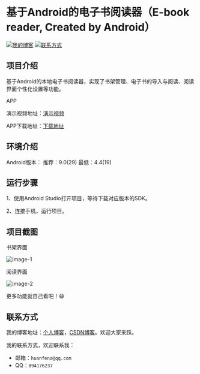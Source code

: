 # 基于Android的电子书阅读器（E-book reader, Created by Android）

[![我的博客](https://img.shields.io/badge/%E6%88%91%E7%9A%84%E5%8D%9A%E5%AE%A2-huanfenz.top-brightgreen)](http://huanfenz.top)	[![联系方式](https://img.shields.io/badge/%E8%81%94%E7%B3%BB%E6%96%B9%E5%BC%8F-%E7%82%B9%E5%87%BB%E6%9F%A5%E7%9C%8B-green)](https://github.com/huanfenz/huanfenzRead4p2#联系方式)

## 项目介绍

基于Android的本地电子书阅读器，实现了书架管理、电子书的导入与阅读、阅读界面个性化设置等功能。

APP

演示视频地址：[演示视频](https://huanfenz.top/web/showapp/)

APP下载地址：[下载地址](http://wangpeng-imgsubmit.oss-cn-hangzhou.aliyuncs.com/img/202203011125813.apk)

## 环境介绍

Android版本：
推荐：9.0(29)
最低：4.4(19)

## 运行步骤

1、使用Android Studio打开项目，等待下载对应版本的SDK。

2、连接手机，运行项目。

## 项目截图

书架界面

![image-1](http://wangpeng-imgsubmit.oss-cn-hangzhou.aliyuncs.com/img/202202250914223.png)

阅读界面

![image-2](http://wangpeng-imgsubmit.oss-cn-hangzhou.aliyuncs.com/img/202202250915625.png)

更多功能就自己看吧！:smile:

## 联系方式

我的博客地址：[个人博客](http://huanfenz.top)，[CSDN博客](https://blog.csdn.net/qq_34245098?spm=1000.2115.3001.5343)。欢迎大家来踩。

我的联系方式，欢迎联系我：

*   邮箱：`huanfenz@qq.com`
*   QQ：`894176237`

